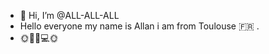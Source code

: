 - 👋 Hi, I’m @ALL-ALL-ALL
- Hello everyone my name is Allan i am from Toulouse 🇫🇷 .
- 🌞🌈📱💻🌞


<!---
ALL-ALL-ALL/ALL-ALL-ALL is a ✨ special ✨ repository because its `README.md` (this file) appears on your GitHub profile.
You can click the Preview link to take a look at your changes.
--->
